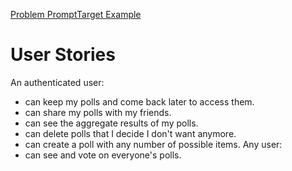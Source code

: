 [Problem Prompt](https://www.freecodecamp.com/challenges/build-a-voting-app)[Target Example](https://fcc-voting-arthow4n.herokuapp.com/)

# User Stories
An authenticated user:
- can keep my polls and come back later to access them.
- can share my polls with my friends.
- can see the aggregate results of my polls.
- can delete polls that I decide I don't want anymore.
- can create a poll with any number of possible items.
Any user:
- can see and vote on everyone's polls.
